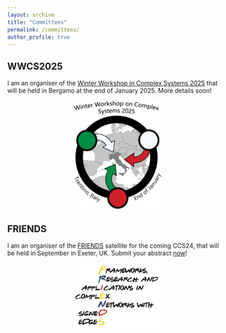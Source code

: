 ```yaml
---
layout: archive
title: "Committees"
permalink: /committees/
author_profile: true
---
```


## WWCS2025
I am an organiser of the [Winter Workshop in Complex Systems 2025](https://wwcs2025.github.io/) that will be held in Bergamo at the end of January 2025. More details soon!

<center>
<img src="../images/wwcs.png" width="40%"/>
</center>


## FRIENDS
I am an organiser of the [FRIENDS](https://signet-friends.github.io/) satellite for the coming CCS24, that will be held in September in Exeter, UK. Submit your abstract [now](https://signet-friends.github.io/submit/)! 

<center>
<img src="../images/friends.png" width="40%"/>
</center>